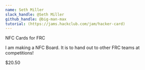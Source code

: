 ```yaml
---
name: Seth Miller
slack_handle: @Seth Miller
github_handle: @big-man-max
tutorial: (https://jams.hackclub.com/jam/hacker-card)
---
```


NFC Cards for FRC

I am making a NFC Board. It is to hand out to other FRC teams at competitions!

$20.50

